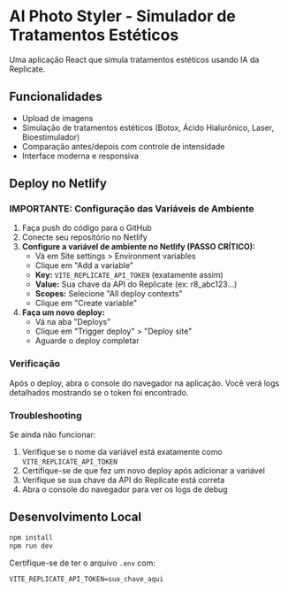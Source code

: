 # AI Photo Styler - Simulador de Tratamentos Estéticos

Uma aplicação React que simula tratamentos estéticos usando IA da Replicate.

## Funcionalidades

- Upload de imagens
- Simulação de tratamentos estéticos (Botox, Ácido Hialurônico, Laser, Bioestimulador)
- Comparação antes/depois com controle de intensidade
- Interface moderna e responsiva

## Deploy no Netlify

### IMPORTANTE: Configuração das Variáveis de Ambiente

1. Faça push do código para o GitHub
2. Conecte seu repositório no Netlify
3. **Configure a variável de ambiente no Netlify (PASSO CRÍTICO):**
   - Vá em Site settings > Environment variables
   - Clique em "Add a variable"
   - **Key:** `VITE_REPLICATE_API_TOKEN` (exatamente assim)
   - **Value:** Sua chave da API do Replicate (ex: r8_abc123...)
   - **Scopes:** Selecione "All deploy contexts"
   - Clique em "Create variable"
4. **Faça um novo deploy:**
   - Vá na aba "Deploys"
   - Clique em "Trigger deploy" > "Deploy site"
   - Aguarde o deploy completar

### Verificação

Após o deploy, abra o console do navegador na aplicação. Você verá logs detalhados mostrando se o token foi encontrado.

### Troubleshooting

Se ainda não funcionar:
1. Verifique se o nome da variável está exatamente como `VITE_REPLICATE_API_TOKEN`
2. Certifique-se de que fez um novo deploy após adicionar a variável
3. Verifique se sua chave da API do Replicate está correta
4. Abra o console do navegador para ver os logs de debug

## Desenvolvimento Local

```bash
npm install
npm run dev
```

Certifique-se de ter o arquivo `.env` com:
```
VITE_REPLICATE_API_TOKEN=sua_chave_aqui
```